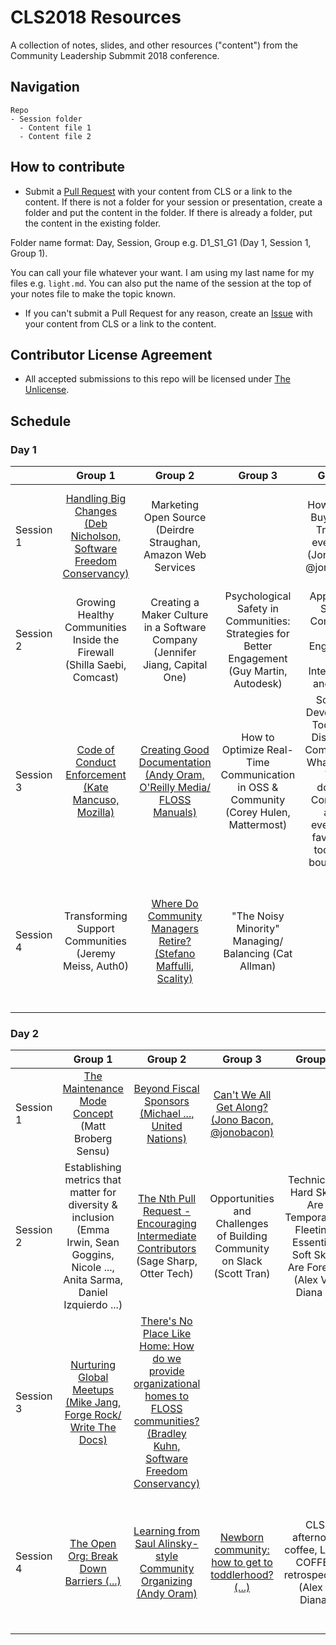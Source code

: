 # CLS2018 Resources

A collection of notes, slides, and other resources ("content") from the Community Leadership Submmit 2018 conference.

## Navigation

```
Repo
- Session folder
  - Content file 1
  - Content file 2
```

## How to contribute

- Submit a [Pull Request](https://github.com/CLSummit/CLS2018/pulls) with your content from CLS or a link to the content. If there is not a folder for your session or presentation, create a folder and put the content in the folder. If there is already a folder, put the content in the existing folder.

Folder name format: Day, Session, Group e.g. D1_S1_G1 (Day 1, Session 1, Group 1).

You can call your file whatever your want. I am using my last name for my files e.g. `light.md`. You can also put the name of the session at the top of your notes file to make the topic known.

- If you can't submit a Pull Request for any reason, create an [Issue](https://github.com/CLSummit/CLS2018/issues) with your content from CLS or a link to the content.

## Contributor License Agreement

- All accepted submissions to this repo will be licensed under [The Unlicense](https://github.com/CLSummit/CLS2018/blob/master/LICENSE.md).

## Schedule

### Day 1

|  | Group 1	| Group 2 | Group 3 | Group 4	| Group 5 | Group 6 | Group 7 | Group 8 |  
|:------------- |:-------------:|:-------------:|:-------------:|:-------------:|:-------------:|:-------------:|:-------------:|:-------------:|
| Session 1 |	[Handling Big Changes (Deb Nicholson, Software Freedom Conservancy)](https://github.com/CLSummit/CLS2018/tree/master/D1_S1_G1) | Marketing Open Source (Deirdre Straughan, Amazon Web Services	|  | How to Build Buy-in and Trust (w/ everyone!) (Jono Bacon @jonobacon) |	Shaping Inclusive Meritocracy: What do you measure? What do you do? (Sean Goggins @sociallycompute)	| How Do We Make OSI Compliance Easier? (@nithyaruff) | | [Scaling In-person Meetups: Building better chapter-driven community](https://github.com/CLSummit/CLS2018/tree/master/D1_S1_G8) |  
| Session 2 | Growing Healthy Communities Inside the Firewall (Shilla Saebi, Comcast)	| Creating a Maker Culture in a Software Company (Jennifer Jiang, Capital One)	| Psychological Safety in Communities: Strategies for Better Engagement (Guy Martin, Autodesk) | Apply Open Source Community and Engineering to Interviewing and Hiring |	Harnessing Community to Create Content, Give Talks,  and Share Ideas (Scott ...)	| [How to Build a Community Without Meetings (Ray)](https://github.com/CLSummit/CLS2018/tree/master/D1_S2_G6) | Diversity + Inclusion: How to Build a Diverse Community and Inclusive Culture @ Your Organization (Andrew Fitch, Cloudflare/Proudflare @fitchaj) |  |  
| Session 3 | [Code of Conduct Enforcement (Kate Mancuso, Mozilla)](https://github.com/CLSummit/CLS2018/tree/master/D1_S3_G1)	| [Creating Good Documentation (Andy Oram, O'Reilly Media/ FLOSS Manuals)](https://github.com/CLSummit/CLS2018/tree/master/D1_S3_G2)	| How to Optimize Real-Time Communication in OSS & Community (Corey Hulen, Mattermost) | Software Development Tooling for Distributed Communities: What works? What doesn't? Concerned about everyone's favorite git tool being bought? (...) |	Collating Durable Community Content in the Age of Real-time Chat (Duco ...)	| "My friend in Armenia" - or how do I amplify the voices of our global contributors in a community too often thinking US/EU? (Rachel ...) | Preventing Presentation Paralysis (Arnie Rowland, Westwood Consulting) |  |  
| Session 4 |	Transforming Support Communities (Jeremy Meiss, Auth0) | [Where Do Community Managers Retire? (Stefano Maffulli, Scality)](https://github.com/CLSummit/CLS2018/tree/master/D1_S4_G2)	| "The Noisy Minority" Managing/ Balancing (Cat Allman) |  |	Tactics & Talking Points to Champion Open Source Engagement in a Corp Environment (Jade) | What You Measure Is What You Get: Vanity metric horror stories, measuring of personal experiences, measuring impact (...) | What are best practices for onboarding and developing newcomers? (Sherwood ...) | Growing your side project community (Nick Burch) |  


### Day 2

|  | Group 1	| Group 2 | Group 3 | Group 4	| Group 5 | Group 6 | Group 7 | Group 8 |  
|:------------- |:-------------:|:-------------:|:-------------:|:-------------:|:-------------:|:-------------:|:-------------:|:-------------:|  
| Session 1 | [The Maintenance Mode Concept](https://pad.sfconservancy.org/p/MaintenanceMode_CLSummit_Day1_1) (Matt Broberg Sensu)	| [Beyond Fiscal Sponsors (Michael ..., United Nations)](https://github.com/CLSummit/CLS2018/tree/master/D2_S1_G2) | [Can't We All Get Along? (Jono Bacon, @jonobacon)](https://github.com/CLSummit/CLS2018/tree/master/D2_S1_G3) | | [My Friend In China (...)](https://github.com/CLSummit/CLS2018/tree/master/D2_S1_G5) | | [Asking for time and/or money (Cat Allman, Google)](https://github.com/CLSummit/CLS2018/tree/master/D2_S1_G7) | Diversity... a conversation (Jamie Cantrell & Danese Cooper) | 
| Session 2 |	Establishing metrics that matter for diversity & inclusion (Emma Irwin, Sean Goggins, Nicole ..., Anita Sarma, Daniel Izquierdo ...) |[The Nth Pull Request - Encouraging Intermediate Contributors](https://pad.sfconservancy.org/p/CLSummit_IntermediateContributors) (Sage Sharp, Otter Tech)	| Opportunities and Challenges of Building Community on Slack (Scott Tran) | Technical & Hard Skills Are Temporary & Fleeting, Essential/ Soft Skills Are Forever (Alex V & Diana L) |		|  | [Open Source Educational Outreach and Student Engagement (Remy DeCausemaker, Twitter)](https://github.com/CLSummit/CLS2018/tree/master/D2_S2_G7) | [Being A Good Ally - or... so you're a white guy who wants to help (Jaice)](https://github.com/CLSummit/CLS2018/tree/master/D2_S2_G8) |  
| Session 3 |	[Nurturing Global Meetups (Mike Jang, Forge Rock/ Write The Docs)](https://github.com/CLSummit/CLS2018/tree/master/D2_S3_G1) | [There's No Place Like Home: How do we provide organizational homes to FLOSS communities? (Bradley Kuhn, Software Freedom Conservancy)](https://github.com/CLSummit/CLS2018/tree/master/D2_S3_G2)	|  |  |		| Managing Community Leadership Transition and Rotation (...) | [Tools, techniques approaches: how to manage conflict (George DeMet, Palantir.net & Lus)](https://github.com/CLSummit/CLS2018/tree/master/D2_S3_G7) | [Don't wait, Rest In Peace now! (@VanRiper)](https://github.com/CLSummit/CLS2018/tree/master/D2_S3_G8) |  
| Session 4 |	[The Open Org: Break Down Barriers (...)](https://github.com/CLSummit/CLS2018/tree/master/D2_S4_G1) | [Learning from Saul Alinsky-style Community Organizing (Andy Oram)](https://github.com/CLSummit/CLS2018/tree/master/D2_S4_G2)	| [Newborn community: how to get to toddlerhood? (...)](https://github.com/CLSummit/CLS2018/tree/master/D2_S4_G3) | CLS afternoon coffee, LEAN COFFEE retrospective (Alex & Diana) |	Software for community managers: What do you use? What do you need? (Sean Goggins, ...)	|  |  |  |  
